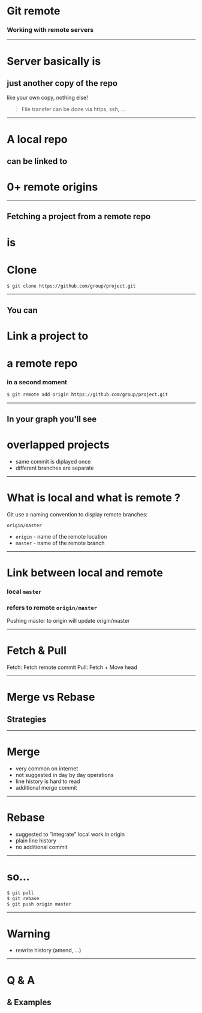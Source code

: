 # Git remote
### Working with remote servers

---

# Server basically is
## just another copy of the repo

like your own copy, nothing else!

> File transfer can be done via https, ssh, ...

---

# A local repo 
## can be linked to 
# 0+ remote origins

---

## Fetching a project from a remote repo
# is
# Clone

```sh
$ git clone https://github.com/group/project.git
```

---

## You can
# Link a project to 
# a remote repo
### in a second moment

```sh
$ git remote add origin https://github.com/group/project.git
```

---

## In your graph you'll see 
# overlapped projects

- same commit is diplayed once
- different branches are separate 

---

# What is local and what is remote ?

Git use a naming convention to display remote branches:

`origin/master`

- `origin` - name of the remote location
- `master` - name of the remote branch

---

# Link between local and remote

### local `master`
### refers to remote `origin/master`

Pushing master to origin will update origin/master

---

# Fetch & Pull

Fetch: Fetch remote commit
Pull: Fetch + Move head

---

# Merge vs Rebase
## Strategies

---

# Merge

- very common on internet
- not suggested in day by day operations
- line history is hard to read
- additional merge commit

---

# Rebase

- suggested to "integrate" local work in origin
- plain line history
- no additional commit

---

# so...

```sh
$ git pull
$ git rebase
$ git push origin master

```

---

# Warning

- rewrite history (amend, ...)

---

# Q & A
## & Examples